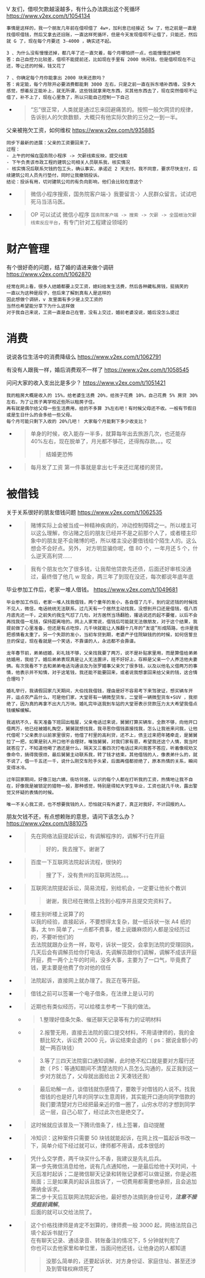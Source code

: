 
V 友们，借呗欠款越滚越多，有什么办法跳出这个死循环 https://www.v2ex.com/t/1054134
```console
事情是这样的，我一个朋友几年前在借呗借了 4w+，加利息已经接近 5w 了，他之前是一直是找借呗借钱，然后又拿去还旧账，一直这样死循环，但是今天发现借呗不让借了，只能还，然后就 G 了，现在每个月要还 3-4000 ，确实还不起。

3 、为什么没有慢慢还掉，都几年了还一直欠着，每个月哪怕挤一点，也能慢慢还掉吧
答：自己自控力比较差，借呗不能提前还，比如现在手里有 2000 块闲钱，但是借呗现在不让还，等让还的时候，钱又花了

7 、你确定每个月你能拿出 2000 块来还款吗？
答：肯定能，每个月除开必要消费都能剩 3000 左右，只是之前一直在拆东墙补西墙，没多大感觉，想着反正能补上，就无所谓，这些钱就拿来吃东西，买其他东西去了，现在突然借呗不让借了，补不上了，现在心里急了，所以只能自己控制一下自己
```
- > “忘”很正常，人类就是通过忘来回避痛苦的。按照一般欠网贷的规律，告诉别人的欠款数额，大概只有他实际欠款的三分之一到一半。

父亲被拖欠工资，如何维权 https://www.v2ex.com/t/935885
```console
同步下最新的进展：父亲的工资要回来了。
过程：
- 上午的时候在国务院小程序 -> 欠薪线索反映，提交线索
- 下午负责该市政工程的建筑公司相关人员联系我，核实情况
- 核实情况后联系欠钱的包工头，确认事实，承诺近 2 天支付。我不同意，要求尽快支付，后续建筑公司人员先行垫付，同时让我撤销投诉。
结论：投诉有用，切对建筑公司的有负向影响，他们会比较在意这个
```
- > 微信小程序搜索，国务院客户端-》我要留言-〉人民群众留言。试试吧死马当活马医。
- > OP 可以试试 微信小程序 `国务院客户端 -> 搜索 -> 欠薪 -> 全国根治欠薪线索反应平台`，有专门针对工程建设领域的

# 财产管理

有个很好奇的问题，结了婚的请进来做个调研 https://www.v2ex.com/t/1062870
```console
经常在网上看，很多人结婚都要上交工资，媳妇给发生活费，然后各种藏私房钱，挺搞笑的
一直以为这种是段子，但后来了解到真有人是这样的
因此想做个调研，v 友里面有多少是上交工资的
当然也希望能分享下为什么这样做
对于我自己来说，工资一直是自己在管，没有上交过，婚前老婆没说，婚后没怎么提过
```

# 消费

说说各位生活中的消费降级么 https://www.v2ex.com/t/1062791

有没有人跟我一样，婚后消费观不一样了 https://www.v2ex.com/t/1058545

问问大家的收入支出比是多少？ https://www.v2ex.com/t/1051421
```console
我的租房大概是收入的 15%，给老婆生活费 20%，给孩子花费 10%，自己花费 5% 房贷 30%左右，为了让孩子离学校近些所以租房子住。
再有就是偶尔给父母一些生活费用，给的不多算 3%左右吧！有时候父母还不收。一般有节假日或是生日什么的会多给一些父母。
每个月可能只剩下入收的 20%几吧！ 大家每个月能剩下多少收支比？
```
- > 单身的时候，收入能存一半多，就算每年出去旅游几次，也还能存 40%左右，现在脱单了，月光都不够花，还得掏存款。。。哎
  >> 结婚更恐怖
- > 每月发了工资 第一件事就是拿出七千来还烂尾楼的房贷。

# 被借钱

关于关系很好的朋友借钱问题 https://www.v2ex.com/t/1062535
- > 赌博实际上会被当成一种精神疾病的，冲动控制障碍之一。所以楼主可以这么理解，你沾赌之后的朋友已经并不是之前那个人了，或者楼主印象中的朋友是不会赌博的吧，所以楼主没必要借钱给个陌生人的。这么想会不会好点。另外， 对方明显骗你呢，借 80 个，一年月还 5 个，什么逆天高利贷......
- > 我有个朋友也欠了很多钱，让我帮他贷款先还债，后面还好审核没通过，最终借了他几 w 现金，两三年了到现在没还，每次都说年底年底

毕业参加工作后，老家一堆人借钱。 https://www.v2ex.com/t/1049681
```console
毕业参加工作后，老家一堆人找我借钱，两个童年的发小，各自借了几千，到约定还钱的时候找不见人，微信，电话统统无法联系，过几天有一个居然主动找我，没想到开口还是借钱，借八百月底先还一千，之前失约我生气怼了几句，对方居然当场翻脸，撂话说还的起不要催，以后不会再找我借一毛钱，保持距离啥的。网上人家常说，借钱后可能就无法做朋友，对于这个结果，我提前做了心里准备，但还是有点吃惊，几千块就能让人推翻十几年的“友谊”形成陌路，也许是我把感情看太重了。另一个失踪的发小，当初车贷到期，老婆产子住院缺钱的的时候，如何信誓旦旦的保证，现在看就是一个笑话，不靠谱的人，永远都不会靠谱。

龙年春节前，弟弟结婚，彩礼钱不够，父亲找我要了两万，说不是补贴家里用，而是算借给弟弟结婚用，我给了。婚后弟弟表现真是让人无法置评，班不好好上，存粹是父亲一个人养活他夫妻俩。有次我看不下去和弟弟电话沟通谈及为张罗婚事父亲欠了很多钱，以及以他名义借两万的事情，他表示并不知情，对于这笔钱，我还能不能要回来，或者说我想拿回来给父亲的钱，这合情合理吗？

婚礼举行，我请假回家几天期间，大伯找我借钱，理由是好不容易考下来驾驶证，想买辆车开开，运点农产品什么，可是他们家，大堂哥有一辆微型货车，二堂哥一辆微型货车+SUV ，我拒绝了，因为真的再拿不出大几万块。婚礼完毕送我到车站的大堂哥表示贷款压力太大希望我借点钱缓解缓解。

我返杭不久，有天准备下班回出租屋，父亲电话过来说，舅舅打算买辆车，全款不够，向他开口借两万，他已经被婚礼掏空，舅舅就想找我，我寻思你借钱直接找我，怎么让我爸来问我，让他代借呢？父亲表示以前家里很穷，他借了村里的高利贷，还不上，债主过来把年猪牵走，是舅舅拉了一把，如果是别人开口他不会理财，唯独舅舅，对我们家有恩，希望我还这个人情，我当时就答应了，不知道他喝了酒还是什么，隔天又三番四次打电话过来问我答不答应，听着像规劝又像命令，搞得我很烦，最后舅舅主动联系我，转了钱才结束。其他借钱的人，像表弟什么的，就不说了，借一千五还一千，说什么刚交车险手头紧，后面再借都拒绝了，原本热情的关系，瞬间变得冰冷。

过年回家期间，好像三姑六姨，街坊邻居，认识的每个人都在打听我的工资，热情地让我不自在，好像我是被锁定的猎物一般，那种感觉，特别是得知大学生毕业，工资也就几千块，露出警觉又怀疑的表情的时候。

唯一不关心我工资，也不想要我钱的人，恐怕就只有外婆了，真正对我好，不计回报的人。
```

朋友欠钱不还，有点想赖账的意思，请问下该怎么办？ https://www.v2ex.com/t/881075
- > 先在网络法庭提起诉讼，有调解程序的，调解不行在开庭
  >> 好的，我去搜下。谢谢了
- > 百度一下互联网法院起诉流程，很快的
  >> 搜了下，没有贵州的互联网法院。。。
- > 互联网法院提起诉讼，简易流程，别给机会，一定要让他长个教训
  >> 谢谢，我已经在微信上找到小程序并且提交完资料了。
- > 楼主别听楼上说算了的 <br> 以我的经验，直接起诉，不要想得太复杂，就一纸诉状一张 A4 纸的事，太 tm 简单了，一点都不费事，楼上说嫌麻烦的人都是没经历过的，不要听他们的 <br> 去法院就跟办业务一样，取号，诉状一提交，会拿到法院的受理回执，几天后会有调解员给你打电话，先调解员跟你们调解，调解不成该开庭开庭，费一两个上午的时间，没多大事，主要为了一口气，毕竟费了钱，更主要是他费了你对他的信任
- > 法院起诉，直接网上就办理了。我正在等开庭。
- > 借钱之前可以签署一个电子借条，在法律上是认可的
- > 近期也有类似经历，可以给楼主参考一下我的做法。
  * > 1.整理好借条欠条、催还聊天记录等有力的证明材料
  * > 2.报警无用，直接去法院的窗口提交材料，不用请律师的，我的金额比较大，诉讼费 2000 元，诉讼结束会退的（ ps：据说金额小的就一两百块钱）
  * > 3.等了三四天法院窗口通知调解，此时绝不松口就是要对方履行还款（ PS：等通知期间不清楚法院的人员怎么沟通的，反正我到这一步对方就怂了，父母就出面给出 2 天凑钱还我）
  * > 最后劝解一点，谈借钱就伤感情了，要敢于对借钱的人说不。找我借钱的也是好几年的同学以生意周转，其实能开口道向同学借款的我们要清楚对方已经把最亲近的借一圈了，山穷水尽的才想到同学这一层，自己心软了，经过此次也是绝交了。
- > 这时候就应该普及一下腾讯借条了，线上签署，自动提醒
- > 冷知识：这种案件只需要 50 块钱就能起诉，在网上找一篇起诉书改一下，简单介绍下经过就可以，律师都不用请，成本很低的
- > 凭什么交学费，两千块买什么不香，我建议是先礼后兵。 <br> 第一步先微信消息给他，说有几点通知他，一是最后给他十天时间，十天后准时起诉；二是微信聊天记录和转账记录都可以做证据，你是必胜局面；三是如果真的起诉且胜诉了，一切费用都需要他承担，且会追加滞纳金诉求。 <br> 第二步十天后互联网法院起诉他，最好想办法搞到身份证号，***注意不接受庭前调解***。 <br> 后面的就可以交给法院了。
- > 这个价格找律师是肯定不划算的，律师费一般 3000 起，网络法院自己填个起诉书就行了 <br> 在有聊天记录、通话录音、转账备注的情况下，5 分钟就判完了 <br> 你也可以去他家里和单位里，当面问他还钱，让他身边的人都知道
  >> 没那么简单的，还要起诉状、对方身份证、家庭住址、甚至还涉及到管辖权麻烦死了
